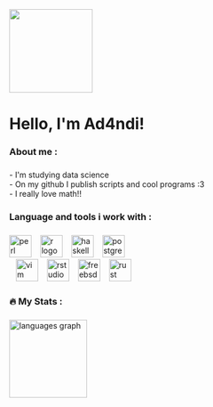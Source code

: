 <div align="left">
  <img height="150" src="https://external-content.duckduckgo.com/iu/?u=https%3A%2F%2Fwww.netbsd.org%2Fimages%2Flogos%2Fnetbsd_powered.gif&f=1&nofb=1&ipt=8e8ea5b0b8e90b0107d94be3e0bbdee7e34218ae7cb7f8b88ccfd2808fa3f939https://external-content.duckduckgo.com/iu/?u=http%3A%2F%2Fwww.netbsd.org%2Fimages%2Fpowered-by-NetBSD.png&f=1&nofb=1&ipt=389cbddc4a09b5990d675f737c46547ad1e1b309cac746c6389fded660b9ea4e"  />
</div>

###

<h1 align="left">Hello, I'm Ad4ndi!</h1>

###

<h3 align="left">About me :</h3>

###

<p align="left">- I'm studying data science<br>- On my github I publish scripts and cool programs :3<br>- I really love math!!</p>

###

<h3 align="left">Language and tools i work with :</h3>

###

<div align="left">
  <img src="https://img.shields.io/badge/Perl-39457E?logo=perl&logoColor=white&style=for-the-badge" height="40" alt="perl logo"  />
  <img width="8" />
  <img src="https://img.shields.io/badge/R-276DC3?logo=r&logoColor=white&style=for-the-badge" height="40" alt="r logo"  />
  <img width="8" />
  <img src="https://img.shields.io/badge/Haskell-5D4F85?logo=haskell&logoColor=white&style=for-the-badge" height="40" alt="haskell logo"  />
  <img width="8" />
  <img src="https://img.shields.io/badge/PostgreSQL-4169E1?logo=postgresql&logoColor=white&style=for-the-badge" height="40" alt="postgresql logo"/><br>
  <img width="8"/>
  <img src="https://img.shields.io/badge/Vim-019733?logo=vim&logoColor=white&style=for-the-badge" height="40" alt="vim logo"  />
  <img width="8" />
  <img src="https://img.shields.io/badge/RStudio-75AADB?logo=rstudioide&logoColor=black&style=for-the-badge" height="40" alt="rstudio logo"  />
  <img width="8" />
  <img src="https://img.shields.io/badge/FreeBSD-AB2B28?logo=freebsd&logoColor=white&style=for-the-badge" height="40" alt="freebsd logo"  />
  <img width="8" />
  <img src="https://img.shields.io/badge/Rust-000000?logo=rust&logoColor=white&style=for-the-badge" height="40" alt="rust logo"  />
</div>

###

<h3 align="left">🔥   My Stats :</h3>

###

<div align="left">
  <img src="https://github-readme-stats.vercel.app/api/top-langs?username=Ad4ndi&locale=en&hide_title=true&layout=compact&card_width=320&langs_count=8&theme=dracula&hide_border=false&order=2" height="140" alt="languages graph"  />
</div>

###
